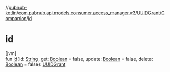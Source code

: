 //[pubnub-kotlin](../../../../index.md)/[com.pubnub.api.models.consumer.access_manager.v3](../../index.md)/[UUIDGrant](../index.md)/[Companion](index.md)/[id](id.md)

# id

[jvm]\
fun [id](id.md)(id: [String](https://kotlinlang.org/api/latest/jvm/stdlib/kotlin/-string/index.html), get: [Boolean](https://kotlinlang.org/api/latest/jvm/stdlib/kotlin/-boolean/index.html) = false, update: [Boolean](https://kotlinlang.org/api/latest/jvm/stdlib/kotlin/-boolean/index.html) = false, delete: [Boolean](https://kotlinlang.org/api/latest/jvm/stdlib/kotlin/-boolean/index.html) = false): [UUIDGrant](../index.md)
